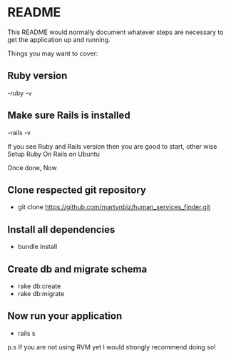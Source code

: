 # README

This README would normally document whatever steps are necessary to get the
application up and running.

Things you may want to cover:

## Ruby version

-ruby -v

## Make sure Rails is installed

-rails -v

If you see Ruby and Rails version then you are good to start, other wise Setup Ruby On Rails on Ubuntu

Once done, Now

## Clone respected git repository

- git clone https://github.com/martynbiz/human_services_finder.git

## Install all dependencies

- bundle install

## Create db and migrate schema

- rake db:create
- rake db:migrate

## Now run your application

- rails s

p.s If you are not using RVM yet I would strongly recommend doing so!
